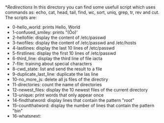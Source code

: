 **Redirections*
In this directory you can find some usefull script which uses commands as: echo, cat, head, tail, find, wc, sort, uniq, grep, tr, rev and cut. The scripts are:

* 0-hello_world: prints Hello, World
* 1-confused_smiley: prints "(Ôo)'
* 2-hellofile: display the content of /etc/passwd
* 3-twofiles: display the content of /etc/passwd and /etc/hosts
* 4-lastlines: display the last 10 lines of /etc/passwd
* 5-firstlines: display the first 10 lines of /etc/passwd
* 6-third_line: display the third line of file iacta
* 7-file: training about special characters
* 8-cwd_state: list and send the result to a file
* 9-duplicate_last_line: duplicate the las line
* 10-no_more_js: delete all js files of the directiry
* 11-directories: count the name of directories
* 12-newest_files: display the 10 newest files of the current directory
* 13-unique: print words that only appear once
* 14-findthatword: display lines that contain the pattern "root"
* 15-countthatword: display the number of lines that contain the pattern "bin"
* 16-whatsnext: 
